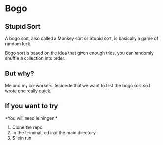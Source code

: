 # Bogo

## Stupid Sort

A bogo sort, also called a Monkey sort or Stupid sort, is basically a game of random luck.

Bogo sort is based on the idea that given enough tries, you can randomly shuffle a collection into order.

## But why?

Me and my co-workers decidede that we want to test the bogo sort so I wrote one really quick.

## If you want to try
*You will need leiningen *

1. Clone the repo
2. In the terminal, cd into the main directory
3. $ lein run
